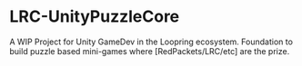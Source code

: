 # LRC-UnityPuzzleCore
A WIP Project for Unity GameDev in the Loopring ecosystem. Foundation to build puzzle based mini-games where [RedPackets/LRC/etc] are the prize.
